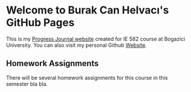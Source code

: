 # Welcome to Burak Can Helvacı's GitHub Pages
This is my [Progress Journal website](https://bu-ie-582.github.io/fall21-helvaciburakcan/) created for IE 582 course at Bogazici University. You can also visit my personal Github [Website](https://bchelvaci.github.io/). 

## Homework Assignments

There will be several homework assignments for this course in this semester bla bla.
